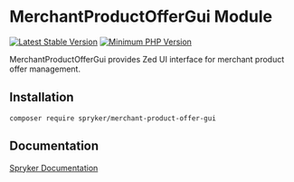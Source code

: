 # MerchantProductOfferGui Module
[![Latest Stable Version](https://poser.pugx.org/spryker/merchant-product-offer-gui/v/stable.svg)](https://packagist.org/packages/spryker/merchant-product-offer-gui)
[![Minimum PHP Version](https://img.shields.io/badge/php-%3E%3D%208.3-8892BF.svg)](https://php.net/)

MerchantProductOfferGui provides Zed UI interface for merchant product offer management.

## Installation

```
composer require spryker/merchant-product-offer-gui
```

## Documentation

[Spryker Documentation](https://docs.spryker.com)
